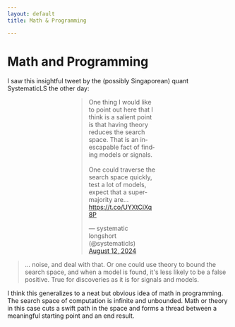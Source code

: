 ```yaml
---
layout: default
title: Math & Programming

---
```


<style>
  .twitter-tweet {
    width: 30%;  /* Adjust the width as needed */
    margin: 0 auto;  /* Center the blockquote horizontally */
  
  }

    .twitter-tweet p {
    font-size: 14px !important; /* Change the font size */
  }

</style>

# Math and Programming

I saw this insightful tweet by the (possibly Singaporean) quant SystematicLS the other day:

<blockquote class="twitter-tweet"><p lang="en" dir="ltr">One thing I would like to point out here that I think is a salient point is that having theory reduces the search space. That is an inescapable fact of finding models or signals.<br><br>One could traverse the search space quickly, test a lot of models, expect that a supermajority are… <a href="https://t.co/UYXtCiXq8P">https://t.co/UYXtCiXq8P</a></p>&mdash; systematic longshort (@systematicls) <a href="https://twitter.com/systematicls/status/1823067191853629450?ref_src=twsrc%5Etfw">August 12, 2024</a></blockquote> <script async src="https://platform.twitter.com/widgets.js" charset="utf-8"></script>


> ... noise, and deal with that. Or one could use theory to bound the search space, and when a model is found, it's less likely to be a false positive. True for discoveries as it is for signals and models.

I think this generalizes to a neat but obvious idea of math in programming. The search space of computation is infinite and unbounded. Math or theory in this case cuts a swift path in the space and forms a thread between a meaningful starting point and an end result.

